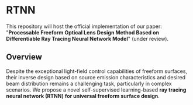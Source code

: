# RTNN
This repository will host the official implementation of our paper: "**Processable Freeform Optical Lens Design Method Based on Differentiable Ray Tracing Neural Network Model**" (under review).
## Overview
Despite the exceptional light-field control capabilities of freeform surfaces, their inverse design based on source emission characteristics and desired beam distribution remains a challenging task, particularly in complex scenarios. We propose a novel self-supervised learning-based **ray tracing neural network (RTNN) for universal freeform surface design**. 
